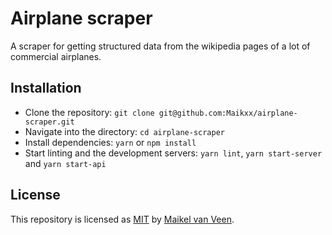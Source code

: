 # Airplane scraper

A scraper for getting structured data from the wikipedia pages of a lot of commercial airplanes.

## Installation

* Clone the repository: `git clone git@github.com:Maikxx/airplane-scraper.git`
* Navigate into the directory: `cd airplane-scraper`
* Install dependencies: `yarn` or `npm install`
* Start linting and the development servers: `yarn lint`, `yarn start-server` and `yarn start-api`

## License

This repository is licensed as [MIT](LICENSE) by [Maikel van Veen](https://github.com/maikxx).